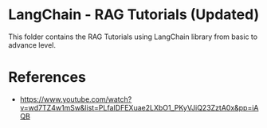# LangChain - RAG Tutorials (Updated)

This folder contains the RAG Tutorials using LangChain library from basic to advance level.

# References
- https://www.youtube.com/watch?v=wd7TZ4w1mSw&list=PLfaIDFEXuae2LXbO1_PKyVJiQ23ZztA0x&pp=iAQB 
